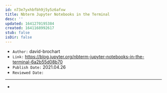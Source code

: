 ```yaml
---
id: n73e7yxhbfbh9j5y5z6afxw
title: Nbterm Jupyter Notebooks in the Terminal
desc: ''
updated: 1641270195384
created: 1641168992617
stub: false
isDir: false
---
```



- `Author:` david-brochart
- `Link:` <https://blog.jupyter.org/nbterm-jupyter-notebooks-in-the-terminal-6a2b55d08b70>
- `Publish Date:` 2021.04.26
- `Reviewed Date:` 

---

-

